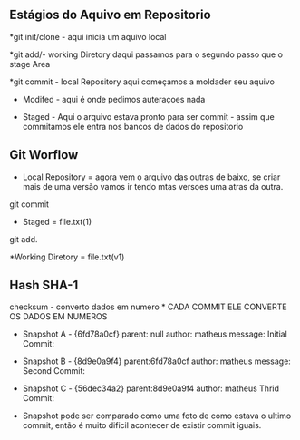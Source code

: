 ## Estágios do Aquivo em Repositorio

*git init/clone - aqui inicia um aquivo local

*git add/- working Diretory daqui passamos para o segundo passo que o stage Area

*git commit  - local Repository 
aqui começamos a moldader seu aquivo

* Modifed - aqui é onde pedimos auteraçoes nada

* Staged -  Aqui o arquivo estava pronto para ser commit - assim que commitamos ele entra nos bancos de dados do repositorio

## Git Worflow

  * Local Repository = agora vem o arquivo das outras de baixo, se criar mais de uma versão vamos ir tendo mtas versoes uma atras da outra.

git commit

  * Staged = file.txt(1)

git add.

  *Working Diretory = file.txt(v1)

  ## Hash SHA-1
   checksum - converto dados em numero
        * CADA COMMIT ELE CONVERTE OS DADOS EM NUMEROS
* Snapshot A -  {6fd78a0cf}
               parent: null
               author: matheus
               message:
               Initial Commit:

* Snapshot B - {8d9e0a9f4}
              parent:6fd78a0cf
              author: matheus
              message:
              Second Commit: 

* Snapshot C - {56dec34a2}
              parent:8d9e0a9f4
              author: matheus
              Thrid Commit:

* Snapshot pode ser comparado como uma foto de como estava o ultimo commit, então é muito dificil acontecer de existir commit iguais.
